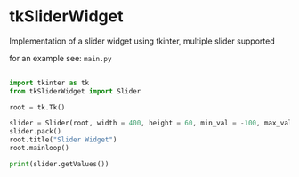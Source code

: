 # tkSliderWidget
Implementation of a slider widget using tkinter, multiple slider supported

for an example see:
`main.py`


```python
	
import tkinter as tk
from tkSliderWidget import Slider

root = tk.Tk()

slider = Slider(root, width = 400, height = 60, min_val = -100, max_val = 100, init_lis = [-50,0,75], show_value = True)
slider.pack()
root.title("Slider Widget")
root.mainloop()

print(slider.getValues())

```
